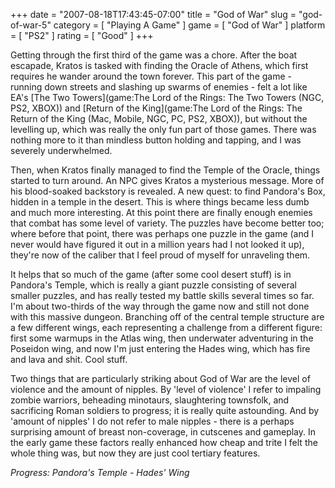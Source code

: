 +++
date = "2007-08-18T17:43:45-07:00"
title = "God of War"
slug = "god-of-war-5"
category = [ "Playing A Game" ]
game = [ "God of War" ]
platform = [ "PS2" ]
rating = [ "Good" ]
+++

Getting through the first third of the game was a chore.  After the boat escapade, Kratos is tasked with finding the Oracle of Athens, which first requires he wander around the town forever.  This part of the game - running down streets and slashing up swarms of enemies - felt a lot like EA's [The Two Towers](game:The Lord of the Rings: The Two Towers (NGC, PS2, XBOX)) and [Return of the King](game:The Lord of the Rings: The Return of the King (Mac, Mobile, NGC, PC, PS2, XBOX)), but without the levelling up, which was really the only fun part of those games.  There was nothing more to it than mindless button holding and tapping, and I was severely underwhelmed.

Then, when Kratos finally managed to find the Temple of the Oracle, things started to turn around.  An NPC gives Kratos a mysterious message.  More of his blood-soaked backstory is revealed.  A new quest: to find Pandora's Box, hidden in a temple in the desert.  This is where things became less dumb and much more interesting.  At this point there are finally enough enemies that combat has some level of variety.  The puzzles have become better too; where before that point, there was perhaps one puzzle in the game (and I never would have figured it out in a million years had I not looked it up), they're now of the caliber that I feel proud of myself for unraveling them.

It helps that so much of the game (after some cool desert stuff) is in Pandora's Temple, which is really a giant puzzle consisting of several smaller puzzles, and has really tested my battle skills several times so far.  I'm about two-thirds of the way through the game now and still not done with this massive dungeon.  Branching off of the central temple structure are a few different wings, each representing a challenge from a different figure: first some warmups in the Atlas wing, then underwater adventuring in the Poseidon wing, and now I'm just entering the Hades wing, which has fire and lava and shit.  Cool stuff.

Two things that are particularly striking about God of War are the level of violence and the amount of nipples.  By 'level of violence' I refer to impaling zombie warriors, beheading minotaurs, slaughtering townsfolk, and sacrificing Roman soldiers to progress; it is really quite astounding.  And by 'amount of nipples' I do not refer to male nipples - there is a perhaps surprising amount of breast non-coverage, in cutscenes and gameplay.  In the early game these factors really enhanced how cheap and trite I felt the whole thing was, but now they are just cool tertiary features.

<i>Progress: Pandora's Temple - Hades' Wing</i>